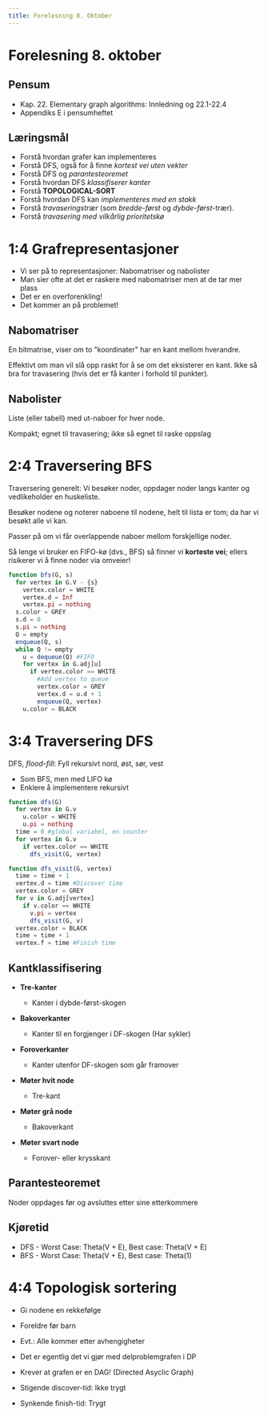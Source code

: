```yaml
---
title: Forelesning 8. Oktober
---
```


# Forelesning 8. oktober

## Pensum
- Kap. 22. Elementary graph algorithms: Innledning og 22.1-22.4
- Appendiks E i pensumheftet

## Læringsmål
- Forstå hvordan grafer kan implementeres
- Forstå DFS, også for å finne _kortest vei uten vekter_
- Forstå DFS og _parantesteoremet_
- Forstå hvordan DFS _klassifiserer kanter_
- Forstå __TOPOLOGICAL-SORT__
- Forstå hvordan DFS kan _implementeres med en stakk_
- Forstå _travaseringstrær_ (som _bredde-først_ og _dybde-først_-trær).
- Forstå _travasering med vilkårlig prioritetskø_


# 1:4 Grafrepresentasjoner
- Vi ser på to representasjoner: Nabomatriser og nabolister
- Man sier ofte at det er raskere med nabomatriser men at de tar mer plass
- Det er en overforenkling!
- Det kommer an på problemet!

## Nabomatriser
En bitmatrise, viser om to "koordinater" har en kant mellom hverandre.

Effektivt om man vil slå opp raskt for å se om det eksisterer en kant. Ikke så bra for travasering (hvis det er få kanter i forhold til punkter).

## Nabolister
Liste (eller tabell) med ut-naboer for hver node.

Kompakt; egnet til travasering; ikke så egnet til raske oppslag

# 2:4 Traversering BFS
Traversering generelt:
Vi besøker noder, oppdager noder langs kanter og vedlikeholder en huskeliste.

Besøker nodene og noterer naboene til nodene, helt til lista er tom; da har vi besøkt alle vi kan.

Passer på om vi får overlappende naboer mellom forskjellige noder.

Så lenge vi bruker en FIFO-kø (dvs., BFS) så finner vi __korteste vei__; ellers risikerer vi å finne noder via omveier!

```julia
function bfs(G, s)
  for vertex in G.V - {s}
    vertex.color = WHITE
    vertex.d = Inf
    vertex.pi = nothing
  s.color = GREY
  s.d = 0
  s.pi = nothing
  Q = empty
  enqueue(Q, s)
  while Q != empty
    u = dequeue(Q) #FIFO
    for vertex in G.adj[u]
      if vertex.color == WHITE
        #Add vertex to queue
        vertex.color = GREY
        vertex.d = u.d + 1
        enqueue(Q, vertex)
    u.color = BLACK
```

# 3:4 Traversering DFS
<!-- Visualize DFS as tree(p5.js)? -->
DFS, _flood-fill_: Fyll rekursivt nord, øst, sør, vest
- Som BFS, men med LIFO kø
- Enklere å implementere rekursivt

```julia
function dfs(G)
  for vertex in G.v
    u.color = WHITE
    u.pi = nothing
  time = 0 #global variabel, en counter
  for vertex in G.v
    if vertex.color == WHITE
      dfs_visit(G, vertex)

function dfs_visit(G, vertex)
  time = time + 1
  vertex.d = time #Discover time
  vertex.color = GREY
  for v in G.adj[vertex]
    if v.color == WHITE
      v.pi = vertex
      dfs_visit(G, v)
  vertex.color = BLACK
  time = time + 1
  vertex.f = time #Finish time
```

## Kantklassifisering
- __Tre-kanter__
  - Kanter i dybde-først-skogen
- __Bakoverkanter__
  - Kanter til en forgjenger i DF-skogen (Har sykler)
- __Foroverkanter__
  - Kanter utenfor DF-skogen som går framover


- __Møter hvit node__
  - Tre-kant
- __Møter grå node__
  - Bakoverkant
- __Møter svart node__
  - Forover- eller krysskant

## Parantesteoremet
Noder oppdages før og avsluttes etter sine etterkommere

## Kjøretid
- DFS - Worst Case: Theta(V + E), Best case: Theta(V + E)
- BFS - Worst Case: Theta(V + E), Best case: Theta(1)

# 4:4 Topologisk sortering
- Gi nodene en rekkefølge
- Foreldre før barn
- Evt.: Alle kommer etter avhengigheter
- Det er egentlig det vi gjør med delproblemgrafen i DP
- Krever at grafen er en DAG! (Directed Asyclic Graph)


- Stigende discover-tid: Ikke trygt
- Synkende finish-tid: Trygt
